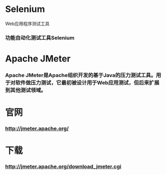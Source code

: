 # Selenium

Web应用程序测试工具

### 功能自动化测试工具Selenium


# Apache JMeter
### Apache JMeter是Apache组织开发的基于Java的压力测试工具。用于对软件做压力测试，它最初被设计用于Web应用测试，但后来扩展到其他测试领域。 
# 官网
### http://jmeter.apache.org/
# 下载
### http://jmeter.apache.org/download_jmeter.cgi
